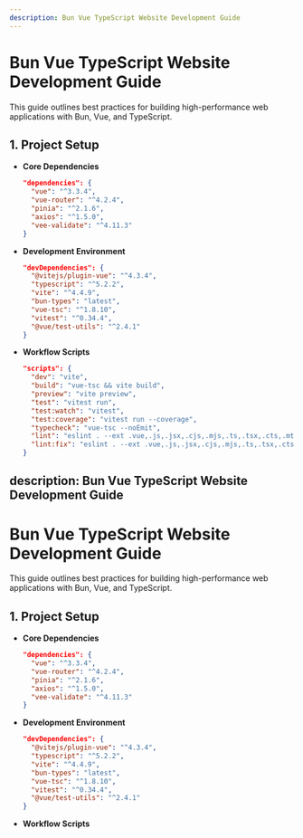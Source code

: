 ```yaml
---
description: Bun Vue TypeScript Website Development Guide
---
```


# Bun Vue TypeScript Website Development Guide

This guide outlines best practices for building high-performance web applications with Bun, Vue, and TypeScript.

## 1. Project Setup

- **Core Dependencies**
  ```json
  "dependencies": {
    "vue": "^3.3.4",
    "vue-router": "^4.2.4",
    "pinia": "^2.1.6",
    "axios": "^1.5.0",
    "vee-validate": "^4.11.3"
  }
  ```

- **Development Environment**
  ```json
  "devDependencies": {
    "@vitejs/plugin-vue": "^4.3.4",
    "typescript": "^5.2.2",
    "vite": "^4.4.9",
    "bun-types": "latest",
    "vue-tsc": "^1.8.10",
    "vitest": "^0.34.4",
    "@vue/test-utils": "^2.4.1"
  }
  ```

- **Workflow Scripts**
  ```json
  "scripts": {
    "dev": "vite",
    "build": "vue-tsc && vite build",
    "preview": "vite preview",
    "test": "vitest run",
    "test:watch": "vitest",
    "test:coverage": "vitest run --coverage",
    "typecheck": "vue-tsc --noEmit",
    "lint": "eslint . --ext .vue,.js,.jsx,.cjs,.mjs,.ts,.tsx,.cts,.mts",
    "lint:fix": "eslint . --ext .vue,.js,.jsx,.cjs,.mjs,.ts,.tsx,.cts,.mts --fix"
  }
description: Bun Vue TypeScript Website Development Guide
---

# Bun Vue TypeScript Website Development Guide

This guide outlines best practices for building high-performance web applications with Bun, Vue, and TypeScript.

## 1. Project Setup

- **Core Dependencies**
  ```json
  "dependencies": {
    "vue": "^3.3.4",
    "vue-router": "^4.2.4",
    "pinia": "^2.1.6",
    "axios": "^1.5.0",
    "vee-validate": "^4.11.3"
  }
  ```

- **Development Environment**
  ```json
  "devDependencies": {
    "@vitejs/plugin-vue": "^4.3.4",
    "typescript": "^5.2.2",
    "vite": "^4.4.9",
    "bun-types": "latest",
    "vue-tsc": "^1.8.10",
    "vitest": "^0.34.4",
    "@vue/test-utils": "^2.4.1"
  }
  ```

- **Workflow Scripts**
